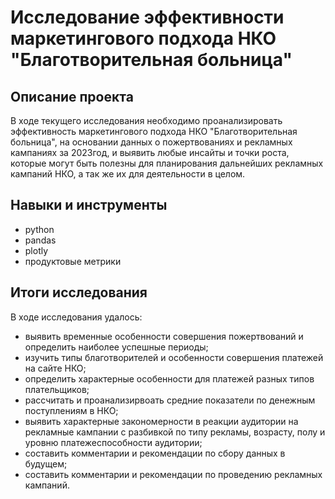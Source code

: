 # Исследование эффективности маркетингового подхода НКО "Благотворительная больница"

## Описание проекта

В ходе текущего исследования необходимо проанализировать эффективность маркетингового подхода НКО "Благотворительная больница", на основании данных о пожертвованиях и рекламных кампаниях за 2023год, и выявить любые инсайты и точки роста, которые могут быть полезны для планирования дальнейших рекламных кампаний НКО, а так же их для деятельности в целом.

## Навыки и инструменты

- python
- pandas
- plotly
- продуктовые метрики

## Итоги исследования

В ходе исследования удалось:

- выявить временные особенности совершения пожертвований и определить наиболее успешные периоды;
- изучить типы благотворителей и особенности совершения платежей на сайте НКО;
- определить характерные особенности для платежей разных типов плательщиков;
- рассчитать и проанализирвоать средние показатели по денежным поступлениям в НКО;
- выявить характерные закономерности в реакции аудитории на рекламные кампании с разбивкой по типу рекламы, возрасту, полу и уровню платежеспособности аудитории;
- составить комментарии и рекомендации по сбору данных в будущем;
- составить комментарии и рекомендации по проведению рекламных кампаний.
